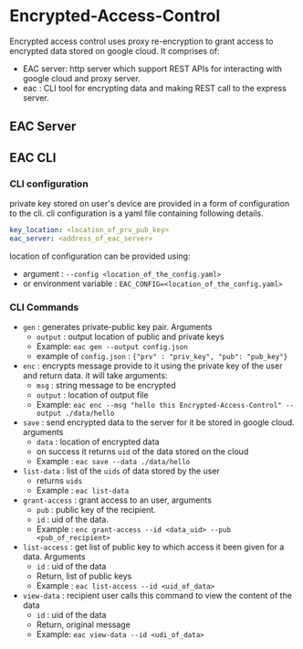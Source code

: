 # Encrypted-Access-Control

Encrypted access control uses proxy re-encryption to grant access to encrypted data stored on google cloud. It comprises of:

- EAC server: http server which support REST APIs for interacting with google cloud and proxy server.
- eac : CLI tool for encrypting data and making REST call to the express server.

## EAC Server

## EAC CLI

### CLI configuration

private key stored on user's device are provided in a form of configuration to the cli. cli configuration is a yaml file containing following details.

```yaml
key_location: <location_of_prv_pub_key>
eac_server: <address_of_eac_server>
```

location of configuration can be provided using:
- argument : `--config <location_of_the_config.yaml>`
- or environment variable : `EAC_CONFIG=<location_of_the_config.yaml>`

### CLI Commands

- `gen` : generates private-public key pair. Arguments
    - `output` : output location of public and private keys
    - Example: `eac gen --output config.json`
    - example of `config.json` : `{"prv" : "priv_key", "pub": "pub_key"}`
- `enc` : encrypts message provide to it using the private key of the user and return data. it will take arguments:
    - `msg` : string message to be encrypted
    - `output` : location of output file
    - Example: `eac enc --msg "hello this Encrypted-Access-Control" --output ./data/hello`
- `save` : send encrypted data to the server for it be stored in google cloud. arguments
    - `data` : location of encrypted data
    - on success it returns `uid` of the data stored on the cloud
    - Example : `eac save --data ./data/hello`
- `list-data` : list of the `uids` of data stored by the user
    - returns `uids`
    - Example : `eac list-data`
- `grant-access` : grant access to an user, arguments
    - `pub` : public key of the recipient.
    - `id` : uid of the data.
    - Example : `enc grant-access --id <data_uid> --pub <pub_of_recipient>`
- `list-access` : get list of public key to which access it been given for a data. Arguments
    - `id` : uid of the data
    - Return, list of public keys
    - Example : `eac list-access --id <uid_of_data>`
- `view-data` : recipient user calls this command to view the content of the data
    - `id` : uid of the data
    - Return, original message
    - Example: `eac view-data --id <udi_of_data>`
